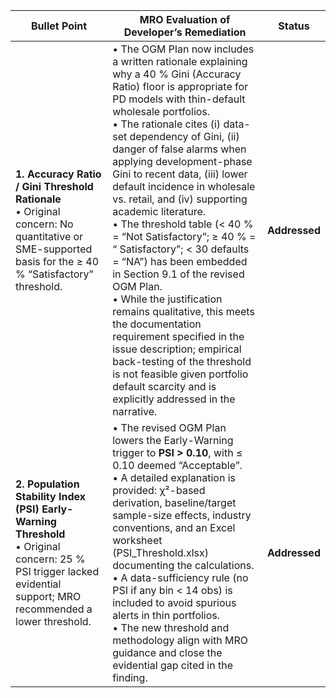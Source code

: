 | Bullet Point                                                                                                                                                          | MRO Evaluation of Developer’s Remediation                                                                                                                                                                                                                                                                                                                                                                                                                                                                                                                                                                                                                                                                                                                                                                                                                | Status        |
| --------------------------------------------------------------------------------------------------------------------------------------------------------------------- | -------------------------------------------------------------------------------------------------------------------------------------------------------------------------------------------------------------------------------------------------------------------------------------------------------------------------------------------------------------------------------------------------------------------------------------------------------------------------------------------------------------------------------------------------------------------------------------------------------------------------------------------------------------------------------------------------------------------------------------------------------------------------------------------------------------------------------------------------------- | ------------- |
| **1. Accuracy Ratio / Gini Threshold Rationale**<br>• Original concern: No quantitative or SME-supported basis for the ≥ 40 % “Satisfactory” threshold.               | • The OGM Plan now includes a written rationale explaining why a 40 % Gini (Accuracy Ratio) floor is appropriate for PD models with thin-default wholesale portfolios.<br>• The rationale cites (i) data-set dependency of Gini, (ii) danger of false alarms when applying development-phase Gini to recent data, (iii) lower default incidence in wholesale vs. retail, and (iv) supporting academic literature.<br>• The threshold table (< 40 % = “Not Satisfactory”; ≥ 40 % = “ Satisfactory”; < 30 defaults = “NA”) has been embedded in Section 9.1 of the revised OGM Plan.<br>• While the justification remains qualitative, this meets the documentation requirement specified in the issue description; empirical back-testing of the threshold is not feasible given portfolio default scarcity and is explicitly addressed in the narrative. | **Addressed** |
| **2. Population Stability Index (PSI) Early-Warning Threshold**<br>• Original concern: 25 % PSI trigger lacked evidential support; MRO recommended a lower threshold. | • The revised OGM Plan lowers the Early-Warning trigger to **PSI > 0.10**, with ≤ 0.10 deemed “Acceptable”.<br>• A detailed explanation is provided: χ²-based derivation, baseline/target sample-size effects, industry conventions, and an Excel worksheet (PSI\_Threshold.xlsx) documenting the calculations.<br>• A data-sufficiency rule (no PSI if any bin < 14 obs) is included to avoid spurious alerts in thin portfolios.<br>• The new threshold and methodology align with MRO guidance and close the evidential gap cited in the finding.                                                                                                                                                                                                                                                                                                     | **Addressed** |
